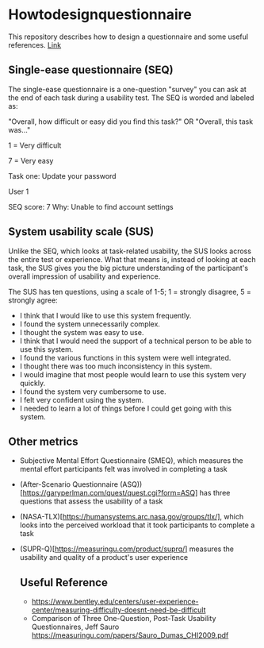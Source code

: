 # Howtodesignquestionnaire

This repository describes how to design a questionnaire and some useful references. [Link](https://dscout.com/people-nerds/sus-seq)

## Single-ease questionnaire (SEQ)

The single-ease questionnaire is a one-question "survey" you can ask at the end of each task during a usability test. The SEQ is worded and labeled as:

"Overall, how difficult or easy did you find this task?" OR "Overall, this task was..."

1 = Very difficult

7 = Very easy

Task one: Update your password

User 1

SEQ score: 7
Why: Unable to find account settings

## System usability scale (SUS)

Unlike the SEQ, which looks at task-related usability, the SUS looks across the entire test or experience. What that means is, instead of looking at each task, the SUS gives you the big picture understanding of the participant's overall impression of usability and experience.

The SUS has ten questions, using a scale of 1-5; 1 = strongly disagree, 5 = strongly agree:

- I think that I would like to use this system frequently.
- I found the system unnecessarily complex.
- I thought the system was easy to use.
- I think that I would need the support of a technical person to be able to use this system.
- I found the various functions in this system were well integrated.
- I thought there was too much inconsistency in this system.
- I would imagine that most people would learn to use this system very quickly.
- I found the system very cumbersome to use.
- I felt very confident using the system.
- I needed to learn a lot of things before I could get going with this system.

## Other metrics

- Subjective Mental Effort Questionnaire (SMEQ), which measures the mental effort participants felt was involved in completing a task
- (After-Scenario Questionnaire (ASQ))[https://garyperlman.com/quest/quest.cgi?form=ASQ] has three questions that assess the usability of a task
- (NASA-TLX)[https://humansystems.arc.nasa.gov/groups/tlx/], which looks into the perceived workload that it took participants to complete a task
- (SUPR-Q)[https://measuringu.com/product/suprq/] measures the usability and quality of a product's user experience

  ## Useful Reference

  - https://www.bentley.edu/centers/user-experience-center/measuring-difficulty-doesnt-need-be-difficult
  - Comparison of Three One-Question, Post-Task Usability Questionnaires, Jeff Sauro
 https://measuringu.com/papers/Sauro_Dumas_CHI2009.pdf



  
